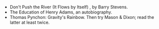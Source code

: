 - Don't Push the River (It Flows by Itself) , by Barry Stevens.
- The Education of Henry Adams, an autobiography.
- Thomas Pynchon: Gravity's Rainbow. Then try Mason & Dixon; read the latter at least twice.